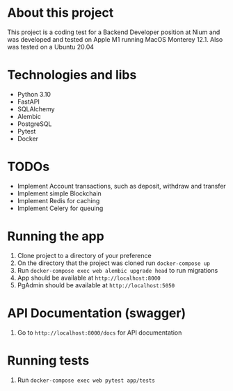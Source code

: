 # About this project
This project is a coding test for a Backend Developer position at Nium and was developed and tested on Apple M1 running MacOS Monterey 12.1. Also was tested on a Ubuntu 20.04

# Technologies and libs
- Python 3.10
- FastAPI
- SQLAlchemy
- Alembic
- PostgreSQL
- Pytest
- Docker

# TODOs
- Implement Account transactions, such as deposit, withdraw and transfer
- Implement simple Blockchain
- Implement Redis for caching
- Implement Celery for queuing
# Running the app
1. Clone project to a directory of your preference
2. On the directory that the project was cloned run `docker-compose up`
3. Run `docker-compose exec web alembic upgrade head` to run migrations
4. App should be available at `http://localhost:8000`
5. PgAdmin should be available at `http://localhost:5050`

# API Documentation (swagger)
1. Go to `http://localhost:8000/docs` for API documentation

# Running tests
1. Run `docker-compose exec web pytest app/tests`